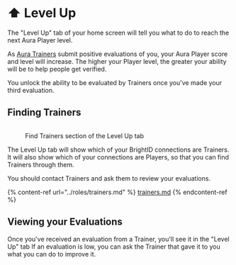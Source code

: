 # ⬆️ Level Up

The "Level Up" tab of your home screen will tell you what to do to reach the next Aura Player level.&#x20;

As [Aura Trainers](../roles/trainers.md) submit positive evaluations of you, your Aura Player score and level will increase. The higher your Player level, the greater your ability will be to help people get verified.&#x20;

You unlock the ability to be evaluated by Trainers once you've made your third evaluation.

## Finding Trainers

<figure><img src="../.gitbook/assets/Screenshot 2025-01-25 at 7.31.04 PM.png" alt=""><figcaption><p>Find Trainers section of the Level Up tab</p></figcaption></figure>

The Level Up tab will show which of your BrightID connections are Trainers. It will also show which of your connections are Players, so that you can find Trainers through them.

You should contact Trainers and ask them to review your evaluations.&#x20;

{% content-ref url="../roles/trainers.md" %}
[trainers.md](../roles/trainers.md)
{% endcontent-ref %}

## Viewing your Evaluations

Once you've received an evaluation from a Trainer, you'll see it in the "Level Up" tab If an evaluation is low, you can ask the Trainer that gave it to you what you can do to improve it.

<figure><img src="../.gitbook/assets/Screenshot 2025-01-25 at 7.06.09 PM.png" alt=""><figcaption></figcaption></figure>
